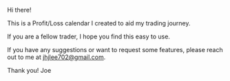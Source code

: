 Hi there! 

This is a Profit/Loss calendar I created to aid my trading journey. 

If you are a fellow trader, I hope you find this easy to use.

If you have any suggestions or want to request some features, please reach out to me at jhjlee702@gmail.com.

Thank you!
Joe